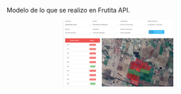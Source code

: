 Modelo de lo que se realizo en Frutita API.

<p align="center">
        <img src="Mapa.png" alt="drawing" width="250" />
</p>
